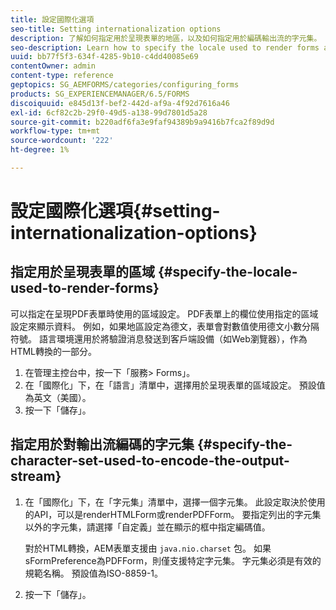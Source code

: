 ```yaml
---
title: 設定國際化選項
seo-title: Setting internationalization options
description: 了解如何指定用於呈現表單的地區，以及如何指定用於編碼輸出流的字元集。
seo-description: Learn how to specify the locale used to render forms and how to specify the character set used to encode the output stream.
uuid: bb77f5f3-634f-4285-9b10-c4dd40085e69
contentOwner: admin
content-type: reference
geptopics: SG_AEMFORMS/categories/configuring_forms
products: SG_EXPERIENCEMANAGER/6.5/FORMS
discoiquuid: e845d13f-bef2-442d-af9a-4f92d7616a46
exl-id: 6cf82c2b-29f0-49d5-a138-99d7801d5a28
source-git-commit: b220adf6fa3e9faf94389b9a9416b7fca2f89d9d
workflow-type: tm+mt
source-wordcount: '222'
ht-degree: 1%

---
```


# 設定國際化選項{#setting-internationalization-options}

## 指定用於呈現表單的區域 {#specify-the-locale-used-to-render-forms}

可以指定在呈現PDF表單時使用的區域設定。 PDF表單上的欄位使用指定的區域設定來顯示資料。 例如，如果地區設定為德文，表單會對數值使用德文小數分隔符號。 語言環境還用於將驗證消息發送到客戶端設備（如Web瀏覽器），作為HTML轉換的一部分。

1. 在管理主控台中，按一下「服務> Forms」。
1. 在「國際化」下，在「語言」清單中，選擇用於呈現表單的區域設定。 預設值為英文（美國）。
1. 按一下「儲存」。

## 指定用於對輸出流編碼的字元集 {#specify-the-character-set-used-to-encode-the-output-stream}

1. 在「國際化」下，在「字元集」清單中，選擇一個字元集。 此設定取決於使用的API，可以是renderHTMLForm或renderPDFForm。 要指定列出的字元集以外的字元集，請選擇「自定義」並在顯示的框中指定編碼值。

   對於HTML轉換，AEM表單支援由 `java.nio.charset` 包。 如果sFormPreference為PDFForm，則僅支援特定字元集。 字元集必須是有效的規範名稱。 預設值為ISO-8859-1。

1. 按一下「儲存」。
